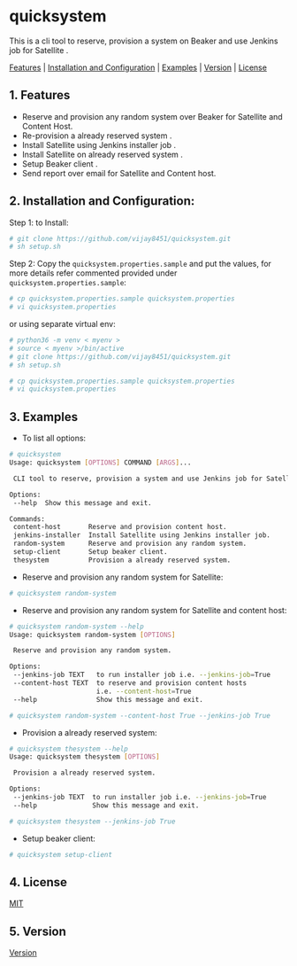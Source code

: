 # quicksystem

This is a cli tool to reserve, provision a system on Beaker and use Jenkins job for Satellite .

[Features](https://github.com/vijay8451/quicksystem#1-features) | [Installation and 
Configuration](https://github.com/vijay8451/quicksystem#2-installation-and-configuration) | [Examples](https://github.com/vijay8451/quicksystem#3-examples) | [Version](https://github.com/vijay8451/quicksystem#5-version) | [License]()

## 1. Features
 
 * Reserve and provision any random system over Beaker for Satellite and Content Host.
 * Re-provision a already reserved system .
 * Install Satellite using Jenkins installer job .
 * Install Satellite on already reserved system .
 * Setup Beaker client .
 * Send report over email for Satellite and Content host.

## 2. Installation and Configuration:

Step 1: to Install:
```bash
# git clone https://github.com/vijay8451/quicksystem.git
# sh setup.sh
```
Step 2: Copy the `quicksystem.properties.sample` and put the values, for more details refer 
commented provided under `quicksystem.properties.sample`: 
```bash
# cp quicksystem.properties.sample quicksystem.properties
# vi quicksystem.properties
```
or using separate virtual env:

```bash
# python36 -m venv < myenv >
# source < myenv >/bin/active
# git clone https://github.com/vijay8451/quicksystem.git
# sh setup.sh

# cp quicksystem.properties.sample quicksystem.properties
# vi quicksystem.properties
```
## 3. Examples
 * To list all options:
 ```bash
# quicksystem 
Usage: quicksystem [OPTIONS] COMMAND [ARGS]...

  CLI tool to reserve, provision a system and use Jenkins job for Satellite.

Options:
  --help  Show this message and exit.

Commands:
  content-host       Reserve and provision content host.
  jenkins-installer  Install Satellite using Jenkins installer job.
  random-system      Reserve and provision any random system.
  setup-client       Setup beaker client.
  thesystem          Provision a already reserved system.

``` 
 * Reserve and provision any random system for Satellite:
 ```bash
# quicksystem random-system
```
 * Reserve and provision any random system for Satellite and content host:
 ```bash
# quicksystem random-system --help
Usage: quicksystem random-system [OPTIONS]

  Reserve and provision any random system.

Options:
  --jenkins-job TEXT   to run installer job i.e. --jenkins-job=True
  --content-host TEXT  to reserve and provision content hosts
                       i.e. --content-host=True
  --help               Show this message and exit.

# quicksystem random-system --content-host True --jenkins-job True
```
 *  Provision a already reserved system:
 ```bash
# quicksystem thesystem --help
Usage: quicksystem thesystem [OPTIONS]

  Provision a already reserved system.

Options:
  --jenkins-job TEXT  to run installer job i.e. --jenkins-job=True
  --help              Show this message and exit.

# quicksystem thesystem --jenkins-job True
```
 * Setup beaker client:
 ```bash
# quicksystem setup-client
```
## 4. License
[MIT](https://choosealicense.com/licenses/mit/)

## 5. Version
[Version](https://github.com/vijay8451/quicksystem/blob/master/setup.py#L11)
